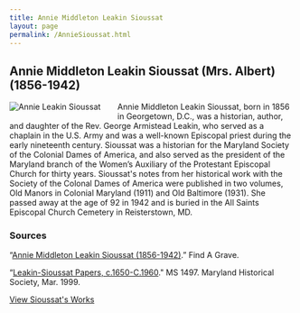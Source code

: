 ```yaml
---
title: Annie Middleton Leakin Sioussat
layout: page
permalink: /AnnieSioussat.html
---
```


## Annie Middleton Leakin Sioussat (Mrs. Albert) (1856-1942)
<div style="float: left;padding-right: 30px;padding-bottom: 15px;"><img src="https://wlcb.github.io/archive/assets/img/AnnieSioussat.jpg" alt="Annie Leakin Sioussat"></div>

Annie Middleton Leakin Sioussat, born in 1856 in Georgetown, D.C., was a historian, author, and daughter of the Rev. George Armistead Leakin, who served as a chaplain in the U.S. Army and was a well-known Episcopal priest during the early nineteenth century. Sioussat was a historian for the Maryland Society of the Colonial Dames of America, and also served as the president of the Maryland branch of the Women’s Auxiliary of the Protestant Episcopal Church for thirty years. Sioussat's notes from her historical work with the Society of the Colonal Dames of America were published in two volumes, Old Manors in Colonial Maryland (1911) and Old Baltimore (1931). She passed away at the age of 92 in 1942 and is buried in the All Saints Episcopal Church Cemetery in Reisterstown, MD.

### Sources
“[Annie Middleton Leakin Sioussat (1856-1942)](http://www.findagrave.com/memorial/156668536/annie-middleton-sioussat).” Find A Grave.

“[Leakin-Sioussat Papers, c.1650-C.1960](http://www.mdhs.org/findingaid/leakin-sioussat-papers-c1650-c1960-ms-1497)." MS 1497. Maryland Historical Society, Mar. 1999.

[View Sioussat's Works](https://wlcb.github.io/archive/browse.html#sioussat)